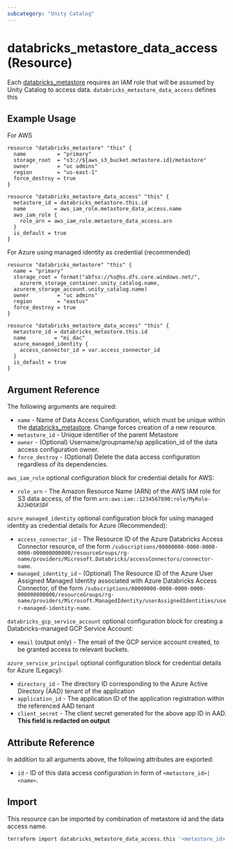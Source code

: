 ```yaml
---
subcategory: "Unity Catalog"
---
```

# databricks_metastore_data_access (Resource)

Each [databricks_metastore](docs/resources/metastore.md) requires an IAM role that will be assumed by Unity Catalog to access data. `databricks_metastore_data_access` defines this

## Example Usage

For AWS

```hcl
resource "databricks_metastore" "this" {
  name          = "primary"
  storage_root  = "s3://${aws_s3_bucket.metastore.id}/metastore"
  owner         = "uc admins"
  region        = "us-east-1"
  force_destroy = true
}

resource "databricks_metastore_data_access" "this" {
  metastore_id = databricks_metastore.this.id
  name         = aws_iam_role.metastore_data_access.name
  aws_iam_role {
    role_arn = aws_iam_role.metastore_data_access.arn
  }
  is_default = true
}
```

For Azure using managed identity as credential (recommended)

```hcl
resource "databricks_metastore" "this" {
  name = "primary"
  storage_root = format("abfss://%s@%s.dfs.core.windows.net/",
    azurerm_storage_container.unity_catalog.name,
  azurerm_storage_account.unity_catalog.name)
  owner         = "uc admins"
  region        = "eastus"
  force_destroy = true
}

resource "databricks_metastore_data_access" "this" {
  metastore_id = databricks_metastore.this.id
  name         = "mi_dac"
  azure_managed_identity {
    access_connector_id = var.access_connector_id
  }
  is_default = true
}
```

## Argument Reference

The following arguments are required:

* `name` - Name of Data Access Configuration, which must be unique within the [databricks_metastore](metastore.md). Change forces creation of a new resource.
* `metastore_id` - Unique identifier of the parent Metastore
* `owner` - (Optional) Username/groupname/sp application_id of the data access configuration owner.
* `force_destroy` - (Optional) Delete the data access configuration regardless of its dependencies.

`aws_iam_role` optional configuration block for credential details for AWS:

* `role_arn` - The Amazon Resource Name (ARN) of the AWS IAM role for S3 data access, of the form `arn:aws:iam::1234567890:role/MyRole-AJJHDSKSDF`

`azure_managed_identity` optional configuration block for using managed identity as credential details for Azure (Recommended):

* `access_connector_id` - The Resource ID of the Azure Databricks Access Connector resource, of the form `/subscriptions/00000000-0000-0000-0000-000000000000/resourceGroups/rg-name/providers/Microsoft.Databricks/accessConnectors/connector-name`.
* `managed_identity_id` - (Optional) The Resource ID of the Azure User Assigned Managed Identity associated with Azure Databricks Access Connector, of the form `/subscriptions/00000000-0000-0000-0000-000000000000/resourceGroups/rg-name/providers/Microsoft.ManagedIdentity/userAssignedIdentities/user-managed-identity-name`.

`databricks_gcp_service_account` optional configuration block for creating a Databricks-managed GCP Service Account:

* `email` (output only) - The email of the GCP service account created, to be granted access to relevant buckets.

`azure_service_principal` optional configuration block for credential details for Azure (Legacy):

* `directory_id` - The directory ID corresponding to the Azure Active Directory (AAD) tenant of the application
* `application_id` - The application ID of the application registration within the referenced AAD tenant
* `client_secret` - The client secret generated for the above app ID in AAD. **This field is redacted on output**

## Attribute Reference

In addition to all arguments above, the following attributes are exported:

* `id` - ID of this data access configuration in form of `<metastore_id>|<name>`.

## Import

This resource can be imported by combination of metastore id and the data access name.

```bash
terraform import databricks_metastore_data_access.this '<metastore_id>|<name>'
```
